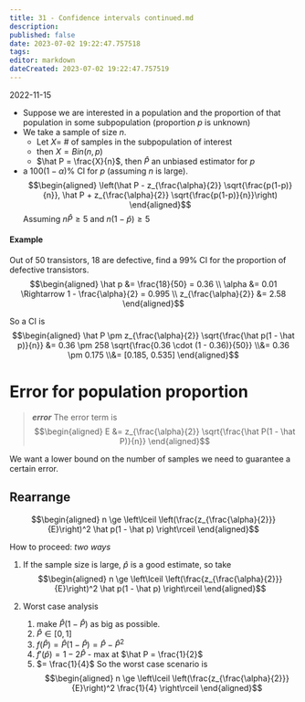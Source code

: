 ```yaml
---
title: 31 - Confidence intervals continued.md
description:
published: false
date: 2023-07-02 19:22:47.757518
tags:
editor: markdown
dateCreated: 2023-07-02 19:22:47.757519
---
```


2022-11-15

- Suppose we are interested in a population and the proportion of that population in some subpopulation (proportion $p$ is unknown)
- We take a sample of size $n$.
    - Let $X=$ \# of samples in the subpopulation of interest
    - then $X = Bin(n, p)$
    - $\hat P = \frac{X}{n}$, then $\hat P$ an unbiased estimator for $p$
- a $100(1 - \alpha) \%$ CI for $p$ (assuming $n$ is large).
$$\begin{aligned}
    \left(\hat P - z_{\frac{\alpha}{2}} \sqrt{\frac{p(1-p)}{n}}, \hat P + z_{\frac{\alpha}{2}} \sqrt{\frac{p(1-p)}{n}}\right)
\end{aligned}$$
  Assuming $n \hat P \ge 5$ and $n(1 - \hat p) \ge 5$

#### Example
Out of 50 transistors, 18 are defective, find a $99\%$ CI for the proportion of defective transistors.
$$\begin{aligned}
    \hat p &= \frac{18}{50} = 0.36 \\
    \alpha &= 0.01 \Rightarrow 1 - \frac{\alpha}{2} = 0.995 \\
    z_{\frac{\alpha}{2}} &= 2.58
\end{aligned}$$

So a CI is
$$\begin{aligned}
    \hat P \pm z_{\frac{\alpha}{2}} \sqrt{\frac{\hat p(1 - \hat p)}{n}}
    &=
        0.36 \pm 258 \sqrt{\frac{0.36 \cdot (1 - 0.36)}{50}}
    \\&=
        0.36 \pm 0.175
    \\&=
        [0.185, 0.535]
\end{aligned}$$

# Error for population proportion
> ***error***
> The error term is
> $$\begin{aligned}
>     E &= z_{\frac{\alpha}{2}} \sqrt{\frac{\hat P(1 - \hat P)}{n}}
> \end{aligned}$$

We want a lower bound on the number of samples we need to guarantee a certain error.

## Rearrange

$$\begin{aligned}
    n \ge \left\lceil \left(\frac{z_{\frac{\alpha}{2}}}{E}\right)^2 \hat p(1 - \hat p) \right\rceil
\end{aligned}$$

How to proceed: *two ways*
1. If the sample size is large, $\hat p$ is a good estimate, so take
$$\begin{aligned}
    n \ge \left\lceil \left(\frac{z_{\frac{\alpha}{2}}}{E}\right)^2 \hat p(1 - \hat p) \right\rceil
\end{aligned}$$

2. Worst case analysis
    1. make $\hat P(1 - \hat P)$ as big as possible.
    2. $\hat P \in [0, 1]$
    3. $f(\hat P) = \hat P(1 - \hat P) = \hat P - \hat P^2$
    4. $f'(\hat p) = 1 - 2 \hat P$ - max at $\hat P = \frac{1}{2}$
    5. $= \frac{1}{4}$
So the worst case scenario is
$$\begin{aligned}
    n \ge \left\lceil \left(\frac{z_{\frac{\alpha}{2}}}{E}\right)^2 \frac{1}{4} \right\rceil
\end{aligned}$$
